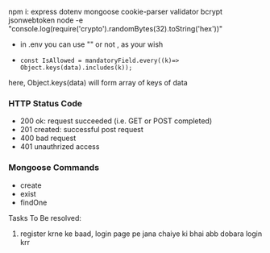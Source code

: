 
npm i:
express
dotenv
mongoose
cookie-parser
validator
bcrypt
jsonwebtoken
node -e "console.log(require('crypto').randomBytes(32).toString('hex'))"



- in .env you can use "" or not , as your wish

-     const IsAllowed = mandatoryField.every((k)=> Object.keys(data).includes(k)); 
here, Object.keys(data) will form array of keys of data


### HTTP Status Code
- 200 ok: request succeeded (i.e. GET or POST completed)
- 201 created: successful post request
- 400 bad request
- 401 unauthrized access


### Mongoose Commands
- create
- exist
- findOne


Tasks To Be resolved:
1) register krne ke baad, login page pe jana chaiye ki bhai abb dobara login krr
